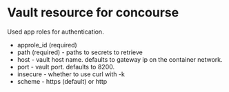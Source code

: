# Vault resource for concourse

Used app roles for authentication.

* approle_id (required)
* path (required) - paths to secrets to retrieve
* host - vault host name. defaults to gateway ip on the container network.
* port - vault port. defaults to 8200.
* insecure - whether to use curl with -k
* scheme - https (default) or http 
